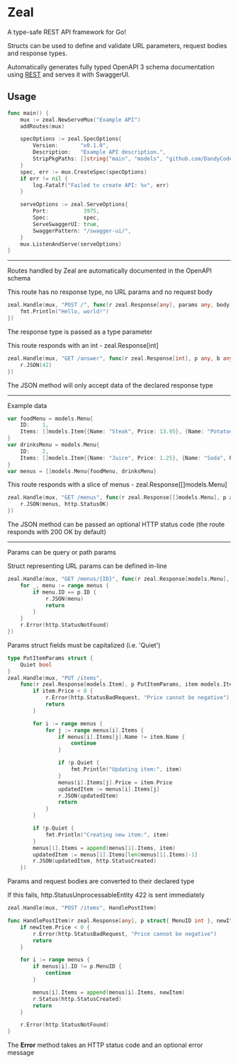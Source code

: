 # Zeal

A type-safe REST API framework for Go!

Structs can be used to define and validate URL parameters, request bodies and response types.

Automatically generates fully typed OpenAPI 3 schema documentation using [REST](https://github.com/a-h/rest) and serves it with SwaggerUI.

## Usage

```go
func main() {
    mux := zeal.NewServeMux("Example API")
    addRoutes(mux)

    specOptions := zeal.SpecOptions{
        Version:       "v0.1.0",
        Description:   "Example API description.",
        StripPkgPaths: []string{"main", "models", "github.com/DandyCodes/zeal"},
    }
    spec, err := mux.CreateSpec(specOptions)
    if err != nil {
        log.Fatalf("Failed to create API: %v", err)
    }

    serveOptions := zeal.ServeOptions{
        Port:           3975,
        Spec:           spec,
        ServeSwaggerUI: true,
        SwaggerPattern: "/swagger-ui/",
    }
    mux.ListenAndServe(serveOptions)
}
```

---

Routes handled by Zeal are automatically documented in the OpenAPI schema

This route has no response type, no URL params and no request body

```go
zeal.Handle(mux, "POST /", func(r zeal.Response[any], params any, body any) {
    fmt.Println("Hello, world!")
})
```

The response type is passed as a type parameter

This route responds with an int - zeal.Response[int]

```go
zeal.Handle(mux, "GET /answer", func(r zeal.Response[int], p any, b any) {
    r.JSON(42)
})
```

The JSON method will only accept data of the declared response type

---

Example data

```go
var foodMenu = models.Menu{
    ID:    1,
    Items: []models.Item{{Name: "Steak", Price: 13.95}, {Name: "Potatoes", Price: 3.95}},
}
var drinksMenu = models.Menu{
    ID:    2,
    Items: []models.Item{{Name: "Juice", Price: 1.25}, {Name: "Soda", Price: 1.75}},
}
var menus = []models.Menu{foodMenu, drinksMenu}
```

This route responds with a slice of menus - zeal.Response[[]models.Menu]

```go
zeal.Handle(mux, "GET /menus", func(r zeal.Response[[]models.Menu], p any, b any) {
    r.JSON(menus, http.StatusOK)
})
```

The JSON method can be passed an optional HTTP status code (the route responds with 200 OK by default)

---

Params can be query or path params

Struct representing URL params can be defined in-line

```go
zeal.Handle(mux, "GET /menus/{ID}", func(r zeal.Response[models.Menu], p struct{ ID int }, b any) {
    for _, menu := range menus {
        if menu.ID == p.ID {
            r.JSON(menu)
            return
        }
    }
    r.Error(http.StatusNotFound)
})
```

Params struct fields must be capitalized (i.e. 'Quiet')

```go
type PutItemParams struct {
    Quiet bool
}
zeal.Handle(mux, "PUT /items",
    func(r zeal.Response[models.Item], p PutItemParams, item models.Item) {
        if item.Price < 0 {
            r.Error(http.StatusBadRequest, "Price cannot be negative")
            return
        }

        for i := range menus {
            for j := range menus[i].Items {
                if menus[i].Items[j].Name != item.Name {
                    continue
                }

                if !p.Quiet {
                    fmt.Println("Updating item:", item)
                }
                menus[i].Items[j].Price = item.Price
                updatedItem := menus[i].Items[j]
                r.JSON(updatedItem)
                return
            }
        }

        if !p.Quiet {
            fmt.Println("Creating new item:", item)
        }
        menus[1].Items = append(menus[1].Items, item)
        updatedItem := menus[1].Items[len(menus[1].Items)-1]
        r.JSON(updatedItem, http.StatusCreated)
    })
```

Params and request bodies are converted to their declared type

If this fails, http.StatusUnprocessableEntity 422 is sent immediately

```go
zeal.Handle(mux, "POST /items", HandlePostItem)

func HandlePostItem(r zeal.Response[any], p struct{ MenuID int }, newItem models.Item) {
    if newItem.Price < 0 {
        r.Error(http.StatusBadRequest, "Price cannot be negative")
        return
    }

    for i := range menus {
        if menus[i].ID != p.MenuID {
            continue
        }

        menus[i].Items = append(menus[i].Items, newItem)
        r.Status(http.StatusCreated)
        return
    }

    r.Error(http.StatusNotFound)
}
```

The **Error** method takes an HTTP status code and an optional error message
